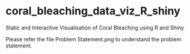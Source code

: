 # coral_bleaching_data_viz_R_shiny

Static and Interactive Visualisation of Coral Bleaching using R and Shiny

Please refer the file Problem Statement.png to understand the problem statement.

